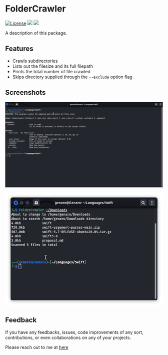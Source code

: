 # FolderCrawler

[![License](https://img.shields.io/badge/License-Apache_2.0-blue.svg)](https://opensource.org/licenses/Apache-2.0) 
<img src="https://img.shields.io/badge/Swift-5.7_5.8-Orange?style=flat-square" />
<img src="https://img.shields.io/badge/platforms-macOS%20%7C%20Linux-lightgrey.svg" /> 

A description of this package. 


## Features

- Crawls subdirectories 
- Lists out the filesize and its full filepath 
- Prints the total number of file crawled
- Skips directory supplied through the ``--exclude`` option flag


## Screenshots

![App Screenshot](./img/Screenshot-1.png/)

![App Screenshot](./img/Screenshot-2.png/)


## Feedback

If you have any feedbacks, issues, code improvements of any sort, contributions, or even collaborations on any of your projects.

Please reach out to me at [here](mailto:christian25589@gmail.com)
